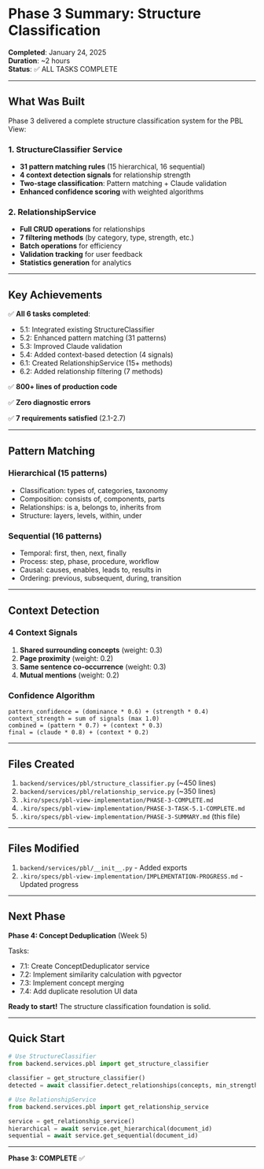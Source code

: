 # Phase 3 Summary: Structure Classification

**Completed**: January 24, 2025  
**Duration**: ~2 hours  
**Status**: ✅ ALL TASKS COMPLETE

---

## What Was Built

Phase 3 delivered a complete structure classification system for the PBL View:

### 1. StructureClassifier Service
- **31 pattern matching rules** (15 hierarchical, 16 sequential)
- **4 context detection signals** for relationship strength
- **Two-stage classification**: Pattern matching + Claude validation
- **Enhanced confidence scoring** with weighted algorithms

### 2. RelationshipService
- **Full CRUD operations** for relationships
- **7 filtering methods** (by category, type, strength, etc.)
- **Batch operations** for efficiency
- **Validation tracking** for user feedback
- **Statistics generation** for analytics

---

## Key Achievements

✅ **All 6 tasks completed**:
- 5.1: Integrated existing StructureClassifier
- 5.2: Enhanced pattern matching (31 patterns)
- 5.3: Improved Claude validation
- 5.4: Added context-based detection (4 signals)
- 6.1: Created RelationshipService (15+ methods)
- 6.2: Added relationship filtering (7 methods)

✅ **800+ lines of production code**

✅ **Zero diagnostic errors**

✅ **7 requirements satisfied** (2.1-2.7)

---

## Pattern Matching

### Hierarchical (15 patterns)
- Classification: types of, categories, taxonomy
- Composition: consists of, components, parts
- Relationships: is a, belongs to, inherits from
- Structure: layers, levels, within, under

### Sequential (16 patterns)
- Temporal: first, then, next, finally
- Process: step, phase, procedure, workflow
- Causal: causes, enables, leads to, results in
- Ordering: previous, subsequent, during, transition

---

## Context Detection

### 4 Context Signals
1. **Shared surrounding concepts** (weight: 0.3)
2. **Page proximity** (weight: 0.2)
3. **Same sentence co-occurrence** (weight: 0.3)
4. **Mutual mentions** (weight: 0.2)

### Confidence Algorithm
```
pattern_confidence = (dominance * 0.6) + (strength * 0.4)
context_strength = sum of signals (max 1.0)
combined = (pattern * 0.7) + (context * 0.3)
final = (claude * 0.8) + (context * 0.2)
```

---

## Files Created

1. `backend/services/pbl/structure_classifier.py` (~450 lines)
2. `backend/services/pbl/relationship_service.py` (~350 lines)
3. `.kiro/specs/pbl-view-implementation/PHASE-3-COMPLETE.md`
4. `.kiro/specs/pbl-view-implementation/PHASE-3-TASK-5.1-COMPLETE.md`
5. `.kiro/specs/pbl-view-implementation/PHASE-3-SUMMARY.md` (this file)

---

## Files Modified

1. `backend/services/pbl/__init__.py` - Added exports
2. `.kiro/specs/pbl-view-implementation/IMPLEMENTATION-PROGRESS.md` - Updated progress

---

## Next Phase

**Phase 4: Concept Deduplication** (Week 5)

Tasks:
- 7.1: Create ConceptDeduplicator service
- 7.2: Implement similarity calculation with pgvector
- 7.3: Implement concept merging
- 7.4: Add duplicate resolution UI data

**Ready to start!** The structure classification foundation is solid.

---

## Quick Start

```python
# Use StructureClassifier
from backend.services.pbl import get_structure_classifier

classifier = get_structure_classifier()
detected = await classifier.detect_relationships(concepts, min_strength=0.3)

# Use RelationshipService
from backend.services.pbl import get_relationship_service

service = get_relationship_service()
hierarchical = await service.get_hierarchical(document_id)
sequential = await service.get_sequential(document_id)
```

---

**Phase 3: COMPLETE** ✅
